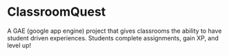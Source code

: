 ClassroomQuest
==============

A GAE (google app engine) project that gives classrooms the ability to have student driven experiences.  Students complete assignments, gain XP, and level up!
